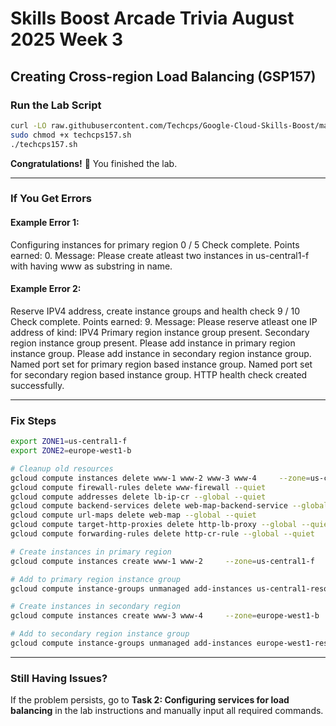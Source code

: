 # Skills Boost Arcade Trivia August 2025 Week 3  
## Creating Cross-region Load Balancing (GSP157)

### Run the Lab Script
```bash
curl -LO raw.githubusercontent.com/Techcps/Google-Cloud-Skills-Boost/master/Creating%20Cross-region%20Load%20Balancing/techcps157.sh
sudo chmod +x techcps157.sh
./techcps157.sh
```

**Congratulations!** 🎉 You finished the lab.

---

### If You Get Errors
#### Example Error 1:

Configuring instances for primary region 0 / 5
Check complete. Points earned: 0. Message: Please create atleast two instances in us-central1-f with having www as substring in name.


#### Example Error 2:

Reserve IPV4 address, create instance groups and health check 9 / 10
Check complete. Points earned: 9. Message: Please reserve atleast one IP address of kind: IPV4 Primary region instance group present. Secondary region instance group present. Please add instance in primary region instance group. Please add instance in secondary region instance group. Named port set for primary region based instance group. Named port set for secondary region based instance group. HTTP health check created successfully.


---

### Fix Steps

```bash
export ZONE1=us-central1-f
export ZONE2=europe-west1-b

# Cleanup old resources
gcloud compute instances delete www-1 www-2 www-3 www-4     --zone=us-central1-a --zone=europe-west1-b --quiet
gcloud compute firewall-rules delete www-firewall --quiet
gcloud compute addresses delete lb-ip-cr --global --quiet
gcloud compute backend-services delete web-map-backend-service --global --quiet
gcloud compute url-maps delete web-map --global --quiet
gcloud compute target-http-proxies delete http-lb-proxy --global --quiet
gcloud compute forwarding-rules delete http-cr-rule --global --quiet

# Create instances in primary region
gcloud compute instances create www-1 www-2     --zone=us-central1-f     --machine-type=e2-micro     --image-family=debian-11     --image-project=debian-cloud

# Add to primary region instance group
gcloud compute instance-groups unmanaged add-instances us-central1-resources-w     --zone=us-central1-f     --instances=www-1,www-2

# Create instances in secondary region
gcloud compute instances create www-3 www-4     --zone=europe-west1-b     --machine-type=e2-micro     --image-family=debian-11     --image-project=debian-cloud

# Add to secondary region instance group
gcloud compute instance-groups unmanaged add-instances europe-west1-resources-w     --zone=europe-west1-b     --instances=www-3,www-4
```

---

### Still Having Issues?
If the problem persists, go to **Task 2: Configuring services for load balancing** in the lab instructions and manually input all required commands.
